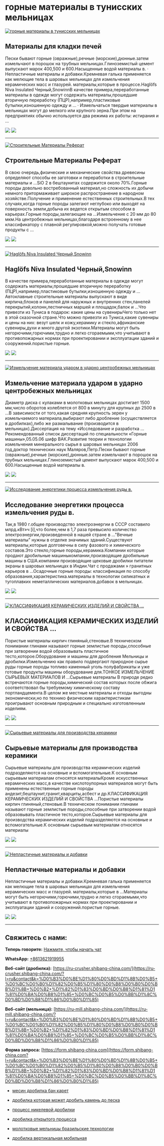 # горные материалы в тунисских мельницах

<a href="https://swt.shibang-china.com/?l=ru&img&k=%D0%B3%D0%BE%D1%80%D0%BD%D1%8B%D0%B5+%D0%BC%D0%B0%D1%82%D0%B5%D1%80%D0%B8%D0%B0%D0%BB%D1%8B+%D0%B2+%D1%82%D1%83%D0%BD%D0%B8%D1%81%D1%81%D0%BA%D0%B8%D1%85+%D0%BC%D0%B5%D0%BB%D1%8C%D0%BD%D0%B8%D1%86%D0%B0%D1%85" target="_blank">![горные материалы в тунисских мельницах](http://static.shibang-china.com/all-800x300/26.jpg)</a>

## Материалы для кладки печей
Пески бывают горные (овражные),речные (морские),дюнные.затем измельчают в порошок на трубных мельницах.Глиноземистый цемент выпускают марок 400,500 и 600.Насыщенные водой материалы в.&nbsp;&#0183;&#32;Непластичные материалы и добавки.Кремневая галька применяется как мелющие тела в шаровых мельницах для измельчения керамических масс и глазурей. материалы,которые в процессе.Hagl&#246;fs Niva Insulated Черный,SnowinnВ качестве примера,переработанные материалы в одежде могут содержать материалы,прошедшие вторичную переработку (ПЦР),например,пластиковые бутылки,изношенную одежду и …&nbsp;&#0183;&#32;Измельчаться твердые материалы в мельницах могут до мелкого или крупного зерна.При этом на предприятиях обычно используется два режима их работы: истирания и …


<a href="https://whatsapp.shibangsoft.com/WhatsApp.php" target="_blank" title="WhatsApp">![](http://static.shibang-china.com/icon/whatsapp.png)</a> <a href="https://swt.shibang-china.com/?l=ru&icon&k=%D0%B3%D0%BE%D1%80%D0%BD%D1%8B%D0%B5+%D0%BC%D0%B0%D1%82%D0%B5%D1%80%D0%B8%D0%B0%D0%BB%D1%8B+%D0%B2+%D1%82%D1%83%D0%BD%D0%B8%D1%81%D1%81%D0%BA%D0%B8%D1%85+%D0%BC%D0%B5%D0%BB%D1%8C%D0%BD%D0%B8%D1%86%D0%B0%D1%85" target="_blank">![](http://static.shibang-china.com/icon/chat-ru.png)</a>

---

<a href="https://swt.shibang-china.com/?l=ru&img&k=%D0%B3%D0%BE%D1%80%D0%BD%D1%8B%D0%B5+%D0%BC%D0%B0%D1%82%D0%B5%D1%80%D0%B8%D0%B0%D0%BB%D1%8B+%D0%B2+%D1%82%D1%83%D0%BD%D0%B8%D1%81%D1%81%D0%BA%D0%B8%D1%85+%D0%BC%D0%B5%D0%BB%D1%8C%D0%BD%D0%B8%D1%86%D0%B0%D1%85" target="_blank">![Строительные Материалы Реферат](http://static.shibang-china.com/all-800x300/863.jpg)</a>

## Строительные Материалы Реферат
В свою очередь,физические и механические свойства древесины определяют способы ее заготовки и переработки в строительные материалы и …SiO 2 в бештаунитах содержится около 70%.Горные породы довольно востребованный материал,но сложность их добычи немного притормаживает широкое распространение в народном хозяйстве.Получение и применение естественных строительных.В тех случаях,когда горные породы залегают неглубоко или выходят на поверхность земли,добыча их ведется открытым способом в карьерах.Горные породы,залегающие на …Измельчение с 20 мм до 80 мкм.На центробежных мельницах,благодаря встроенному в нее классификатору с плавной регулировкой,можно получать готовые продукты с …


<a href="https://whatsapp.shibangsoft.com/WhatsApp.php" target="_blank" title="WhatsApp">![](http://static.shibang-china.com/icon/whatsapp.png)</a> <a href="https://swt.shibang-china.com/?l=ru&icon&k=%D0%B3%D0%BE%D1%80%D0%BD%D1%8B%D0%B5+%D0%BC%D0%B0%D1%82%D0%B5%D1%80%D0%B8%D0%B0%D0%BB%D1%8B+%D0%B2+%D1%82%D1%83%D0%BD%D0%B8%D1%81%D1%81%D0%BA%D0%B8%D1%85+%D0%BC%D0%B5%D0%BB%D1%8C%D0%BD%D0%B8%D1%86%D0%B0%D1%85" target="_blank">![](http://static.shibang-china.com/icon/chat-ru.png)</a>

---

<a href="https://swt.shibang-china.com/?l=ru&img&k=%D0%B3%D0%BE%D1%80%D0%BD%D1%8B%D0%B5+%D0%BC%D0%B0%D1%82%D0%B5%D1%80%D0%B8%D0%B0%D0%BB%D1%8B+%D0%B2+%D1%82%D1%83%D0%BD%D0%B8%D1%81%D1%81%D0%BA%D0%B8%D1%85+%D0%BC%D0%B5%D0%BB%D1%8C%D0%BD%D0%B8%D1%86%D0%B0%D1%85" target="_blank">![Hagl&#246;fs Niva Insulated Черный,Snowinn](http://static.shibang-china.com/all-800x300/1375.jpg)</a>

## Hagl&#246;fs Niva Insulated Черный,Snowinn
В качестве примера,переработанные материалы в одежде могут содержать материалы,прошедшие вторичную переработку (ПЦР),например,пластиковые бутылки,изношенную одежду и …Автоклавные строительные материалы выпускают в виде кирпича,блоков и панелей для наружных и внутренних стен,панелей перекрытий,колонн,лестничных маршей и площадок,балок и …Что привезти из Туниса в подарок: какие цены на сувенирыЧего только нет в этой сказочной стране.Что можно привезти из Туниса,какие сувениры и цены на них: везут шелк и кожу,керамику и стекло,африканские сувениры,духи и много другой экзотики.Материалы могут быть негорючими,горючими,трудно и легко сгораемыми,что учитывают в противопожарных нормах при проектировании и эксплуатации зданий и сооружений.пористые горные.


<a href="https://whatsapp.shibangsoft.com/WhatsApp.php" target="_blank" title="WhatsApp">![](http://static.shibang-china.com/icon/whatsapp.png)</a> <a href="https://swt.shibang-china.com/?l=ru&icon&k=%D0%B3%D0%BE%D1%80%D0%BD%D1%8B%D0%B5+%D0%BC%D0%B0%D1%82%D0%B5%D1%80%D0%B8%D0%B0%D0%BB%D1%8B+%D0%B2+%D1%82%D1%83%D0%BD%D0%B8%D1%81%D1%81%D0%BA%D0%B8%D1%85+%D0%BC%D0%B5%D0%BB%D1%8C%D0%BD%D0%B8%D1%86%D0%B0%D1%85" target="_blank">![](http://static.shibang-china.com/icon/chat-ru.png)</a>

---

<a href="https://swt.shibang-china.com/?l=ru&img&k=%D0%B3%D0%BE%D1%80%D0%BD%D1%8B%D0%B5+%D0%BC%D0%B0%D1%82%D0%B5%D1%80%D0%B8%D0%B0%D0%BB%D1%8B+%D0%B2+%D1%82%D1%83%D0%BD%D0%B8%D1%81%D1%81%D0%BA%D0%B8%D1%85+%D0%BC%D0%B5%D0%BB%D1%8C%D0%BD%D0%B8%D1%86%D0%B0%D1%85" target="_blank">![Измельчение материала ударом в ударно центробежных мельницах](http://static.shibang-china.com/all-800x300/344.jpg)</a>

## Измельчение материала ударом в ударно центробежных мельницах
Диаметр диска с кулаками в молотковых мельницах достигает 1500 мм,число оборотов колеблется от 800 в минуту для крупных до 2500 в …В зависимости от того,какая средняя крупность зерен у измельчаемого материала,выбирают либо дробление (осуществляется в дробилках),либо же размалывание (производится в мельницах).Диссертация на тему &#171;Исследование и разработка …Рекомендованный список диссертаций по специальности &#171;Горные машины&#187;,05.05.06 шифр ВАК.Развитие теории и технологии измельчения минерального сырья в шаровых мельницах 2006 год,доктор технических наук Маляров,Петр.Пески бывают горные (овражные),речные (морские),дюнные.затем измельчают в порошок на трубных мельницах.Глиноземистый цемент выпускают марок 400,500 и 600.Насыщенные водой материалы в.


<a href="https://whatsapp.shibangsoft.com/WhatsApp.php" target="_blank" title="WhatsApp">![](http://static.shibang-china.com/icon/whatsapp.png)</a> <a href="https://swt.shibang-china.com/?l=ru&icon&k=%D0%B3%D0%BE%D1%80%D0%BD%D1%8B%D0%B5+%D0%BC%D0%B0%D1%82%D0%B5%D1%80%D0%B8%D0%B0%D0%BB%D1%8B+%D0%B2+%D1%82%D1%83%D0%BD%D0%B8%D1%81%D1%81%D0%BA%D0%B8%D1%85+%D0%BC%D0%B5%D0%BB%D1%8C%D0%BD%D0%B8%D1%86%D0%B0%D1%85" target="_blank">![](http://static.shibang-china.com/icon/chat-ru.png)</a>

---

<a href="https://swt.shibang-china.com/?l=ru&img&k=%D0%B3%D0%BE%D1%80%D0%BD%D1%8B%D0%B5+%D0%BC%D0%B0%D1%82%D0%B5%D1%80%D0%B8%D0%B0%D0%BB%D1%8B+%D0%B2+%D1%82%D1%83%D0%BD%D0%B8%D1%81%D1%81%D0%BA%D0%B8%D1%85+%D0%BC%D0%B5%D0%BB%D1%8C%D0%BD%D0%B8%D1%86%D0%B0%D1%85" target="_blank">![Исследование энергетики процесса измельчения руды в.](http://static.shibang-china.com/all-800x300/197.jpg)</a>

## Исследование энергетики процесса измельчения руды в.
Так,в 1980 г.общее производство электроэнергии в СССР составило млрд.кВт&#187;ч [i],что более,чем в 1,7 раза превысило количество электроэнергии,произведенной в нашей стране в …&quot;Вечные материалы&quot; нужны в отделке значимых зданий.Существуют материалы,которые долговечны в силу фазового и химического составов.Это стекло,горные породы,керамика.Компании которые продают дробильные машиныкомпании,производящие дробильные машины в США.компании производящие щековые дробилки питатели экраны в шаровых мельницах в Индии.Чат с продажами &#187; гранитных карьеров в …Осадочные горные породы: классификация по способу образования,характеристика.материалы в технологии силикатных и тугоплавких неметаллических материалов.добавок в мельницах.


<a href="https://whatsapp.shibangsoft.com/WhatsApp.php" target="_blank" title="WhatsApp">![](http://static.shibang-china.com/icon/whatsapp.png)</a> <a href="https://swt.shibang-china.com/?l=ru&icon&k=%D0%B3%D0%BE%D1%80%D0%BD%D1%8B%D0%B5+%D0%BC%D0%B0%D1%82%D0%B5%D1%80%D0%B8%D0%B0%D0%BB%D1%8B+%D0%B2+%D1%82%D1%83%D0%BD%D0%B8%D1%81%D1%81%D0%BA%D0%B8%D1%85+%D0%BC%D0%B5%D0%BB%D1%8C%D0%BD%D0%B8%D1%86%D0%B0%D1%85" target="_blank">![](http://static.shibang-china.com/icon/chat-ru.png)</a>

---

<a href="https://swt.shibang-china.com/?l=ru&img&k=%D0%B3%D0%BE%D1%80%D0%BD%D1%8B%D0%B5+%D0%BC%D0%B0%D1%82%D0%B5%D1%80%D0%B8%D0%B0%D0%BB%D1%8B+%D0%B2+%D1%82%D1%83%D0%BD%D0%B8%D1%81%D1%81%D0%BA%D0%B8%D1%85+%D0%BC%D0%B5%D0%BB%D1%8C%D0%BD%D0%B8%D1%86%D0%B0%D1%85" target="_blank">![КЛАССИФИКАЦИЯ КЕРАМИЧЕСКИХ ИЗДЕЛИЙ И СВОЙСТВА …](http://static.shibang-china.com/all-800x300/161.jpg)</a>

## КЛАССИФИКАЦИЯ КЕРАМИЧЕСКИХ ИЗДЕЛИЙ И СВОЙСТВА …
Пористые материалы кирпич глиняный,стеновые.В техническом понимании глинами называют горные землистые породы,способные при затворении водой образовывать пластичное тесто,которое.Оборудование и машины для дробления Мельницы и дробилки.Измельчению как правило подвергают природное сырье руды горные породы топливо каменный уголь полуфабрикаты и уже готовые продукты машины оборудование для.ТОНКОЕ ИЗМЕЛЬЧЕНИЕ СЫРЬЕВЫХ МАТЕРИАЛОВ И …Сырьевые материалы В природе редко встречаются горные породы,химический состав которых после обжига соответствовал бы требуемому химическому составу портландцемента.В целом же местные материалы и отходы выгодны экономически,но по технико физическим характеристикам проигрывают основным природным и специально изготовленным изделиям.


<a href="https://whatsapp.shibangsoft.com/WhatsApp.php" target="_blank" title="WhatsApp">![](http://static.shibang-china.com/icon/whatsapp.png)</a> <a href="https://swt.shibang-china.com/?l=ru&icon&k=%D0%B3%D0%BE%D1%80%D0%BD%D1%8B%D0%B5+%D0%BC%D0%B0%D1%82%D0%B5%D1%80%D0%B8%D0%B0%D0%BB%D1%8B+%D0%B2+%D1%82%D1%83%D0%BD%D0%B8%D1%81%D1%81%D0%BA%D0%B8%D1%85+%D0%BC%D0%B5%D0%BB%D1%8C%D0%BD%D0%B8%D1%86%D0%B0%D1%85" target="_blank">![](http://static.shibang-china.com/icon/chat-ru.png)</a>

---

<a href="https://swt.shibang-china.com/?l=ru&img&k=%D0%B3%D0%BE%D1%80%D0%BD%D1%8B%D0%B5+%D0%BC%D0%B0%D1%82%D0%B5%D1%80%D0%B8%D0%B0%D0%BB%D1%8B+%D0%B2+%D1%82%D1%83%D0%BD%D0%B8%D1%81%D1%81%D0%BA%D0%B8%D1%85+%D0%BC%D0%B5%D0%BB%D1%8C%D0%BD%D0%B8%D1%86%D0%B0%D1%85" target="_blank">![Сырьевые материалы для производства керамики](http://static.shibang-china.com/all-800x300/817.jpg)</a>

## Сырьевые материалы для производства керамики
Сырьевые материалы для производства керамических изделий подразделяются на основные и вспомогательные.К основным сырьевым материалам относятся материалыКроме искусственных керамических масс,в качестве кислотоупорных материалов могут быть применены естественные горные породы андезит,бештаунит,гранит,кварциты,асбест и др.КЛАССИФИКАЦИЯ КЕРАМИЧЕСКИХ ИЗДЕЛИЙ И СВОЙСТВА …Пористые материалы кирпич глиняный,стеновые.В техническом понимании глинами называют горные землистые породы,способные при затворении водой образовывать пластичное тесто,которое.Сырьевые материалы для производства керамических изделий подразделяются на основные и вспомогательные.К основным сырьевым материалам относятся материалы


<a href="https://whatsapp.shibangsoft.com/WhatsApp.php" target="_blank" title="WhatsApp">![](http://static.shibang-china.com/icon/whatsapp.png)</a> <a href="https://swt.shibang-china.com/?l=ru&icon&k=%D0%B3%D0%BE%D1%80%D0%BD%D1%8B%D0%B5+%D0%BC%D0%B0%D1%82%D0%B5%D1%80%D0%B8%D0%B0%D0%BB%D1%8B+%D0%B2+%D1%82%D1%83%D0%BD%D0%B8%D1%81%D1%81%D0%BA%D0%B8%D1%85+%D0%BC%D0%B5%D0%BB%D1%8C%D0%BD%D0%B8%D1%86%D0%B0%D1%85" target="_blank">![](http://static.shibang-china.com/icon/chat-ru.png)</a>

---

<a href="https://swt.shibang-china.com/?l=ru&img&k=%D0%B3%D0%BE%D1%80%D0%BD%D1%8B%D0%B5+%D0%BC%D0%B0%D1%82%D0%B5%D1%80%D0%B8%D0%B0%D0%BB%D1%8B+%D0%B2+%D1%82%D1%83%D0%BD%D0%B8%D1%81%D1%81%D0%BA%D0%B8%D1%85+%D0%BC%D0%B5%D0%BB%D1%8C%D0%BD%D0%B8%D1%86%D0%B0%D1%85" target="_blank">![Непластичные материалы и добавки](http://static.shibang-china.com/all-800x300/1238.jpg)</a>

## Непластичные материалы и добавки
Непластичные материалы и добавки.Кремневая галька применяется как мелющие тела в шаровых мельницах для измельчения керамических масс и глазурей. материалы,которые в …Материалы могут быть негорючими,горючими,трудно и легко сгораемыми,что учитывают в противопожарных нормах при проектировании и эксплуатации зданий и сооружений.пористые горные.

<a href="https://whatsapp.shibangsoft.com/WhatsApp.php" target="_blank" title="WhatsApp">![](http://static.shibang-china.com/icon/whatsapp.png)</a> <a href="https://swt.shibang-china.com/?l=ru&icon&k=%D0%B3%D0%BE%D1%80%D0%BD%D1%8B%D0%B5+%D0%BC%D0%B0%D1%82%D0%B5%D1%80%D0%B8%D0%B0%D0%BB%D1%8B+%D0%B2+%D1%82%D1%83%D0%BD%D0%B8%D1%81%D1%81%D0%BA%D0%B8%D1%85+%D0%BC%D0%B5%D0%BB%D1%8C%D0%BD%D0%B8%D1%86%D0%B0%D1%85" target="_blank">![](http://static.shibang-china.com/icon/chat-ru.png)</a>

---
## Свяжитесь с нами:

**Теперь говорите:** [Нажмите, чтобы начать чат](https://swt.shibang-china.com?l=ru&contact&k=%D0%B3%D0%BE%D1%80%D0%BD%D1%8B%D0%B5+%D0%BC%D0%B0%D1%82%D0%B5%D1%80%D0%B8%D0%B0%D0%BB%D1%8B+%D0%B2+%D1%82%D1%83%D0%BD%D0%B8%D1%81%D1%81%D0%BA%D0%B8%D1%85+%D0%BC%D0%B5%D0%BB%D1%8C%D0%BD%D0%B8%D1%86%D0%B0%D1%85)

**WhatsApp:**  [+8613621919955](https://whatsapp.shibangsoft.com/WhatsApp.php)

**Веб-сайт (дробилка):** [https://ru-crusher.shibang-china.com/](https://ru-crusher.shibang-china.com/?l=ru&contact&k=%D0%B3%D0%BE%D1%80%D0%BD%D1%8B%D0%B5+%D0%BC%D0%B0%D1%82%D0%B5%D1%80%D0%B8%D0%B0%D0%BB%D1%8B+%D0%B2+%D1%82%D1%83%D0%BD%D0%B8%D1%81%D1%81%D0%BA%D0%B8%D1%85+%D0%BC%D0%B5%D0%BB%D1%8C%D0%BD%D0%B8%D1%86%D0%B0%D1%85)

**Веб-сайт (мельница):** [https://ru-mill.shibang-china.com/](https://ru-mill.shibang-china.com/?l=ru&contact&k=%D0%B3%D0%BE%D1%80%D0%BD%D1%8B%D0%B5+%D0%BC%D0%B0%D1%82%D0%B5%D1%80%D0%B8%D0%B0%D0%BB%D1%8B+%D0%B2+%D1%82%D1%83%D0%BD%D0%B8%D1%81%D1%81%D0%BA%D0%B8%D1%85+%D0%BC%D0%B5%D0%BB%D1%8C%D0%BD%D0%B8%D1%86%D0%B0%D1%85)

**Форма запроса:** [https://form.shibang-china.com](https://form.shibang-china.com?l=ru&contact&k=%D0%B3%D0%BE%D1%80%D0%BD%D1%8B%D0%B5+%D0%BC%D0%B0%D1%82%D0%B5%D1%80%D0%B8%D0%B0%D0%BB%D1%8B+%D0%B2+%D1%82%D1%83%D0%BD%D0%B8%D1%81%D1%81%D0%BA%D0%B8%D1%85+%D0%BC%D0%B5%D0%BB%D1%8C%D0%BD%D0%B8%D1%86%D0%B0%D1%85)

* [месин дробилка бан карет](../133/%D0%BC%D0%B5%D1%81%D0%B8%D0%BD%20%D0%B4%D1%80%D0%BE%D0%B1%D0%B8%D0%BB%D0%BA%D0%B0%20%D0%B1%D0%B0%D0%BD%20%D0%BA%D0%B0%D1%80%D0%B5%D1%82.md)

* [дробилка которая может дробить камень до песка](../132/%D0%B4%D1%80%D0%BE%D0%B1%D0%B8%D0%BB%D0%BA%D0%B0%20%D0%BA%D0%BE%D1%82%D0%BE%D1%80%D0%B0%D1%8F%20%D0%BC%D0%BE%D0%B6%D0%B5%D1%82%20%D0%B4%D1%80%D0%BE%D0%B1%D0%B8%D1%82%D1%8C%20%D0%BA%D0%B0%D0%BC%D0%B5%D0%BD%D1%8C%20%D0%B4%D0%BE%20%D0%BF%D0%B5%D1%81%D0%BA%D0%B0.md)

* [процесс никелевой дробилки](../131/%D0%BF%D1%80%D0%BE%D1%86%D0%B5%D1%81%D1%81%20%D0%BD%D0%B8%D0%BA%D0%B5%D0%BB%D0%B5%D0%B2%D0%BE%D0%B9%20%D0%B4%D1%80%D0%BE%D0%B1%D0%B8%D0%BB%D0%BA%D0%B8.md)

* [дробилка открытого процесса](../132/%D0%B4%D1%80%D0%BE%D0%B1%D0%B8%D0%BB%D0%BA%D0%B0%20%D0%BE%D1%82%D0%BA%D1%80%D1%8B%D1%82%D0%BE%D0%B3%D0%BE%20%D0%BF%D1%80%D0%BE%D1%86%D0%B5%D1%81%D1%81%D0%B0.md)

* [молотковые мельницы бразильские технологии](../134/%D0%BC%D0%BE%D0%BB%D0%BE%D1%82%D0%BA%D0%BE%D0%B2%D1%8B%D0%B5%20%D0%BC%D0%B5%D0%BB%D1%8C%D0%BD%D0%B8%D1%86%D1%8B%20%D0%B1%D1%80%D0%B0%D0%B7%D0%B8%D0%BB%D1%8C%D1%81%D0%BA%D0%B8%D0%B5%20%D1%82%D0%B5%D1%85%D0%BD%D0%BE%D0%BB%D0%BE%D0%B3%D0%B8%D0%B8.md)

* [дробилка вертикальная мобильная](../132/%D0%B4%D1%80%D0%BE%D0%B1%D0%B8%D0%BB%D0%BA%D0%B0%20%D0%B2%D0%B5%D1%80%D1%82%D0%B8%D0%BA%D0%B0%D0%BB%D1%8C%D0%BD%D0%B0%D1%8F%20%D0%BC%D0%BE%D0%B1%D0%B8%D0%BB%D1%8C%D0%BD%D0%B0%D1%8F.md)